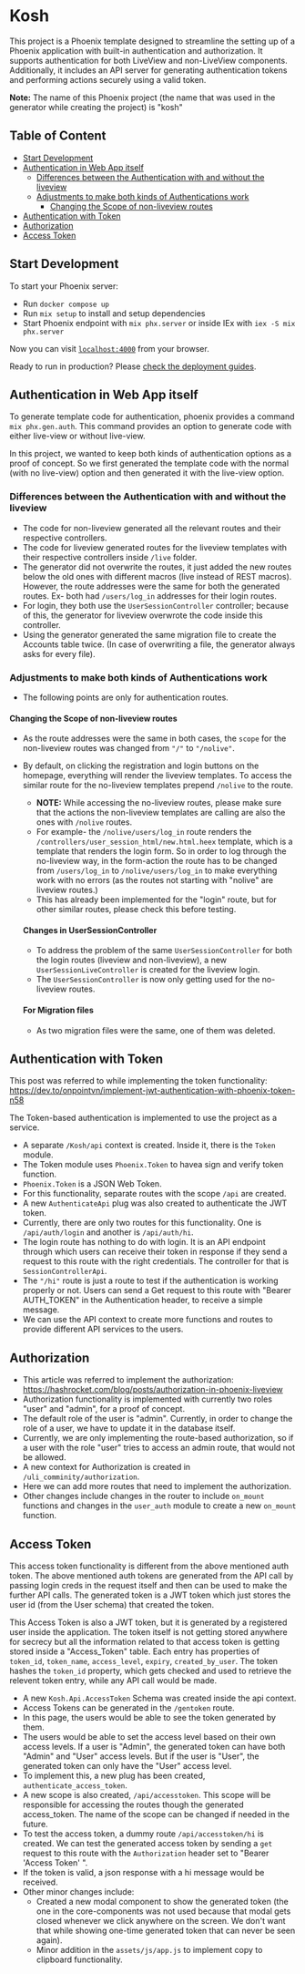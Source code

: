 # Kosh

This project is a Phoenix template designed to streamline the setting up of a Phoenix application with built-in authentication and authorization. It supports authentication for both LiveView and non-LiveView components. Additionally, it includes an API server for generating authentication tokens and performing actions securely using a valid token.

**Note:** The name of this Phoenix project (the name that was used in the generator while creating the project) is "kosh"

## Table of Content

- [Start Development](#start-development)
- [Authentication in Web App itself](#authentication-in-web-app-itself)
   * [Differences between the Authentication with and without the liveview](#differences-between-the-authentication-with-and-without-the-liveview)
   * [Adjustments to make both kinds of Authentications work](#adjustments-to-make-both-kinds-of-authentications-work)
      + [Changing the Scope of non-liveview routes](#changing-the-scope-of-non-liveview-routes)
- [Authentication with Token](#authentication-with-token)
- [Authorization](#authorization)
- [Access Token](#access-token)

## Start Development

To start your Phoenix server:

  * Run `docker compose up`
  * Run `mix setup` to install and setup dependencies
  * Start Phoenix endpoint with `mix phx.server` or inside IEx with `iex -S mix phx.server`

Now you can visit [`localhost:4000`](http://localhost:4000) from your browser.

Ready to run in production? Please [check the deployment guides](https://hexdocs.pm/phoenix/deployment.html).

## Authentication in Web App itself

To generate template code for authentication, phoenix provides a command `mix phx.gen.auth`. This command provides an option to generate code with either live-view or without live-view.

In this project, we wanted to keep both kinds of authentication options as a proof of concept. So we first generated the template code with the normal (with no live-view) option and then generated it with the live-view option.

### Differences between the Authentication with and without the liveview

- The code for non-liveview generated all the relevant routes and their respective controllers.
- The code for liveview generated routes for the liveview templates with their respective controllers inside `/live` folder.
- The generator did not overwrite the routes, it just added the new routes below the old ones with different macros (live instead of REST macros). However, the route addresses were the same for both the generated routes. Ex- both had `/users/log_in` addresses for their login routes.
- For login, they both use the `UserSessionController` controller; because of this, the generator for liveview overwrote the code inside this controller. 
- Using the generator generated the same migration file to create the Accounts table twice. (In case of overwriting a file, the generator always asks for every file).

### Adjustments to make both kinds of Authentications work

- The following points are only for authentication routes.

#### Changing the Scope of non-liveview routes
- As the route addresses were the same in both cases, the `scope` for the non-liveview routes was changed from `"/"` to `"/nolive"`. 
- By default, on clicking the registration and login buttons on the homepage, everything will render the liveview templates. To access the similar route for the no-liveview templates prepend `/nolive` to the route. 
  - **NOTE:** While accessing the no-liveview routes, please make sure that the actions the non-liveview templates are calling are also the ones with `/nolive` routes.
  - For example- the `/nolive/users/log_in` route renders the `/controllers/user_session_html/new.html.heex` template, which is a template that renders the login form. So in order to log through the no-liveview way, in the form-action the route has to be changed from `/users/log_in` to `/nolive/users/log_in` to make everything work with no errors (as the routes not starting with "nolive" are liveview routes.)
  - This has already been implemented for the "login" route, but for other similar routes, please check this before testing.

  #### Changes in UserSessionController
  - To address the problem of the same `UserSessionController` for both the login routes (liveview and non-liveview), a new `UserSessionLiveController` is created for the liveview login.
  - The `UserSessionController` is now only getting used for the no-liveview routes. 

  #### For Migration files
  - As two migration files were the same, one of them was deleted. 

## Authentication with Token

This post was referred to while implementing the token functionality: https://dev.to/onpointvn/implement-jwt-authentication-with-phoenix-token-n58

The Token-based authentication is implemented to use the project as a service. 

- A separate `/Kosh/api` context is created. Inside it, there is the `Token` module. 
- The Token module uses `Phoenix.Token` to havea  sign and verify token function. 
- `Phoenix.Token` is a JSON Web Token.
- For this functionality, separate routes with the scope `/api` are created. 
- A new `AuthenticateApi` plug was also created to authenticate the JWT token. 
- Currently, there are only two routes for this functionality. One is `/api/auth/login` and another is `/api/auth/hi`. 
- The login route has nothing to do with login. It is an API endpoint through which users can receive their token in response if they send a request to this route with the right credentials. The controller for that is `SessionControllerApi`. 
- The `"/hi"` route is just a route to test if the authentication is working properly or not. Users can send a Get request to this route with "Bearer AUTH_TOKEN" in the Authentication header, to receive a simple message. 
- We can use the API context to create more functions and routes to provide different API services to the users. 

## Authorization

- This article was referred to implement the authorization: https://hashrocket.com/blog/posts/authorization-in-phoenix-liveview
- Authorization functionality is implemented with currently two roles "user" and "admin", for a proof of concept. 
- The default role of the user is "admin". Currently, in order to change the role of a user, we have to update it in the database itself.
- Currently, we are only implementing the route-based authorization, so if a user with the role "user" tries to access an admin route, that would not be allowed. 
- A new context for Authorization is created in `/uli_comminity/authorization`.
- Here we can add more routes that need to implement the authorization.
- Other changes include changes in the router to include `on_mount` functions and changes in the `user_auth` module to create a new `on_mount` function.

## Access Token 

This access token functionality is different from the above mentioned auth token. The above mentioned auth tokens are generated from the API call by passing login creds in the request itself and then can be used to make the further API calls. The generated token is a JWT token which just stores the user id (from the User schema) that created the token.

This Access Token is also a JWT token, but it is generated by a registered user inside the application. The token itself is not getting stored anywhere for secrecy but all the information related to that access token is getting stored inside a "Access_Token" table. Each entry has properties of `token_id`, `token_name`, `access_level`, `expiry`, `created_by_user`. The token hashes the `token_id` property, which gets checked and used to retrieve the relevent token entry, while any API call would be made.  

- A new `Kosh.Api.AccessToken` Schema was created inside the api context. 
- Access Tokens can be generated in the `/gentoken` route. 
- In this page, the users would be able to see the token generated by them.
- The users would be able to set the access level based on their own access levels. If a user is "Admin", the generated token can have both "Admin" and "User" access levels. But if the user is "User", the generated token can only have the "User" access level. 
- To implement this, a new plug has been created, `authenticate_access_token`. 
- A new scope is also created, `/api/accesstoken`. This scope will be responsible for accessing the routes though the generated access_token. The name of the scope can be changed if needed in the future.
- To test the access token, a dummy route `/api/accesstoken/hi` is created. We can test the generated access token by sending a `get` request to this route with the `Authorization` header set to "Bearer 'Access Token' ".
- If the token is valid, a json response with a hi message would be received.
- Other minor changes include: 
  - Created a new modal component to show the generated token (the one in the core-components was not used because that modal gets closed whenever we click anywhere on the screen. We don't want that while showing one-time generated token that can never be seen again).
  - Minor addition in the `assets/js/app.js` to implement copy to clipboard functionality.         